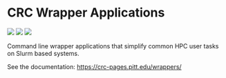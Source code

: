 # CRC Wrapper Applications

[![](https://app.codacy.com/project/badge/Grade/230da08d818542d4a4bb556880943dd5)](https://www.codacy.com/gh/pitt-crc/wrappers/dashboard?utm_source=github.com&amp;utm_medium=referral&amp;utm_content=pitt-crc/wrappers&amp;utm_campaign=Badge_Grade)
[![](https://app.codacy.com/project/badge/Coverage/230da08d818542d4a4bb556880943dd5)](https://www.codacy.com/gh/pitt-crc/wrappers/dashboard?utm_source=github.com&utm_medium=referral&utm_content=pitt-crc/wrappers&utm_campaign=Badge_Coverage)
[![](https://github.com/pitt-crc/wrappers/actions/workflows/PackageTest.yml/badge.svg)](https://github.com/pitt-crc/wrappers/actions/workflows/PackageTest.yml)

Command line wrapper applications that simplify common HPC user tasks on Slurm based systems.

See the documentation: https://crc-pages.pitt.edu/wrappers/
